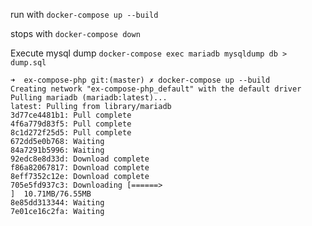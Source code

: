 run with `docker-compose up --build`

stops with `docker-compose down`

Execute mysql dump `docker-compose exec mariadb mysqldump db > dump.sql`


```
➜  ex-compose-php git:(master) ✗ docker-compose up --build
Creating network "ex-compose-php_default" with the default driver
Pulling mariadb (mariadb:latest)...
latest: Pulling from library/mariadb
3d77ce4481b1: Pull complete
4f6a779d83f5: Pull complete
8c1d272f25d5: Pull complete
672dd5e0b768: Waiting
84a7291b5996: Waiting
92edc8e8d33d: Download complete
f86a82067817: Download complete
8eff7352c12e: Download complete
705e5fd937c3: Downloading [======>                                            ]  10.71MB/76.55MB
8e85dd313344: Waiting
7e01ce16c2fa: Waiting
```
